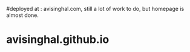 #deployed at : avisinghal.com, still a lot of work to do, but homepage is almost done.
# avisinghal.github.io
